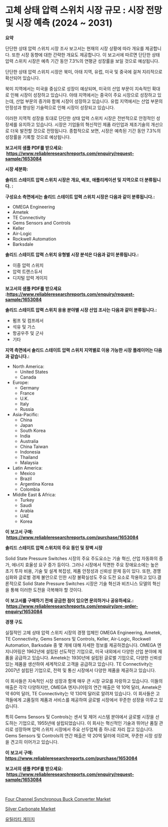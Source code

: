 <p><h1>고체 상태 압력 스위치 시장 규모 : 시장 전망 및 시장 예측 (2024 ~ 2031)</h1></p><p><strong>요약</strong></p>
<p><p> 단단한 상태 압력 스위치 시장 조사 보고서는 현재의 시장 상황에 따라 개요를 제공합니다. 또한 시장 동향에 대한 간략한 개요도 제공합니다. 이 보고서에 따르면 단단한 상태 압력 스위치 시장은 예측 기간 동안 7.3%의 연평균 성장률을 보일 것으로 예상됩니다.</p><p>단단한 상태 압력 스위치 시장은 북미, 아태 지역, 유럽, 미국 및 중국에 걸쳐 지리적으로 확산되어 있습니다.</p><p>북미 지역에서는 미국을 중심으로 성장이 예상되며, 미국의 산업 부문이 지속적인 확대로 인해 시장이 성장하고 있습니다. 아태 지역에서는 중국이 주요 시장으로 성장하고 있는데, 산업 부문의 증가와 함께 시장이 성장하고 있습니다. 유럽 지역에서는 산업 부문의 안정성과 향상된 기술력으로 인해 시장이 성장되고 있습니다.</p><p>이러한 지역적 성장을 토대로 단단한 상태 압력 스위치 시장은 전반적으로 안정적인 성장세를 유지하고 있습니다. 시장은 기업들의 혁신적인 제품 라인업과 제조기술의 개선으로 더욱 발전할 것으로 전망됩니다. 종합적으로 보면, 시장은 예측된 기간 동안 7.3%의 성장률을 기록할 것으로 예상됩니다.</p></p>
<p><strong>보고서의 샘플 PDF를 받으세요: &nbsp;<a href="https://www.reliableresearchreports.com/enquiry/request-sample/1653084">https://www.reliableresearchreports.com/enquiry/request-sample/1653084</a></strong></p>
<p><strong>시장 세분화:</strong></p>
<p><strong> 솔리드 스테이트 압력 스위치 시장은 개요, 배포, 애플리케이션 및 지역으로 더 분류됩니다. :</strong></p>
<p><strong>구성요소 측면에서는 솔리드 스테이트 압력 스위치 시장은 다음과 같이 분류됩니다.:</strong></p>
<p><ul><li>OMEGA Engineering</li><li>Ametek</li><li>TE Connectivity</li><li>Gems Sensors and Controls</li><li>Keller</li><li>Air-Logic</li><li>Rockwell Automation</li><li>Barksdale</li></ul></p>
<p><strong> 솔리드 스테이트 압력 스위치 유형별 시장 분석은 다음과 같이 분류됩니다.:</strong></p>
<p><ul><li>이중 압력 스위치</li><li>압력 트랜스듀서</li><li>디지털 압력 게이지</li></ul></p>
<p><strong>보고서의 샘플 PDF를 받으세요 :<a href="https://www.reliableresearchreports.com/enquiry/request-sample/1653084">https://www.reliableresearchreports.com/enquiry/request-sample/1653084</a></strong></p>
<p><strong> 솔리드 스테이트 압력 스위치 응용 분야별 시장 산업 조사는 다음과 같이 분류됩니다.:</strong></p>
<p><ul><li>펌프 및 컴프레서</li><li>석유 및 가스</li><li>항공우주 및 군사</li><li>기타</li></ul></p>
<p><strong>지역 측면에서 솔리드 스테이트 압력 스위치 지역별로 이용 가능한 시장 플레이어는 다음과 같습니다.:</strong></p>
<p><ul>
    <li>
        North America:
        <ul>
            <li>United States</li>
            <li>Canada</li>
        </ul>
    </li>
    <li>
        Europe:
        <ul>
            <li>Germany</li>
            <li>France</li>
            <li>U.K.</li>
            <li>Italy</li>
            <li>Russia</li>
        </ul>
    </li>
    <li>
        Asia-Pacific:
        <ul>
            <li>China</li>
            <li>Japan</li>
            <li>South Korea</li>
            <li>India</li>
            <li>Australia</li>
            <li>China Taiwan</li>
            <li>Indonesia</li>
            <li>Thailand</li>
            <li>Malaysia</li>
        </ul>
    </li>
    <li>
        Latin America:
        <ul>
            <li>Mexico</li>
            <li>Brazil</li>
            <li>Argentina Korea</li>
            <li>Colombia</li>
        </ul>
    </li>
    <li>
        Middle East & Africa:
        <ul>
            <li>Turkey</li>
            <li>Saudi</li>
            <li>Arabia</li>
            <li>UAE</li>
            <li>Korea</li>
        </ul>
    </li>
    </ul></p>
<p><strong>이 보고서 구매: &nbsp;<a href="https://www.reliableresearchreports.com/purchase/1653084">https://www.reliableresearchreports.com/purchase/1653084</a></strong></p>
<p><strong>솔리드 스테이트 압력 스위치의 주요 동인 및 장벽 시장</strong></p>
<p><p>Solid State Pressure Switches 시장의 주요 주도요소는 기술 혁신, 산업 자동화의 증가, 에너지 효율성 요구 증가 등이다. 그러나 시장에서 직면한 주요 장애요소에는 높은 초기 투자 비용, 기술 및 설계 복잡성, 제품 안정성과 신뢰성 문제 등이 있다. 또한, 경쟁 심화와 글로벌 경제 불안으로 인한 시장 불확실성도 주요 도전 요소로 작용하고 있다.결론적으로 Solid State Pressure Switches 시장은 기술 혁신과 비즈니스 모델의 혁신을 통해 이러한 도전을 극복해야 할 것이다.</p></p>
<p><strong>이 보고서를 구매하기 전에 궁금한 점이 있으면 문의하거나 공유하세요.: &nbsp;<a href="https://www.reliableresearchreports.com/enquiry/pre-order-enquiry/1653084">https://www.reliableresearchreports.com/enquiry/pre-order-enquiry/1653084</a></strong></p>
<p><strong>경쟁 구도</strong></p>
<p><p>실질적인 고체 상태 압력 스위치 시장의 경쟁 업체인 OMEGA Engineering, Ametek, TE Connectivity, Gems Sensors 및 Controls, Keller, Air-Logic, Rockwell Automation, Barksdale 중 몇 개에 대해 자세한 정보를 제공하겠습니다. OMEGA 엔지니어링은 1962년에 설립된 선도적인 기업으로, 미국 내외에서 다양한 산업 분야에 제품을 공급하고 있습니다. Ametek는 1930년에 설립된 글로벌 기업으로, 다양한 신뢰성 있는 제품을 생산하여 세계적으로 고객을 공급하고 있습니다. TE Connectivity는 2007년 설립된 기업으로, 전력 및 통신 시장에서 다양한 제품을 제공하고 있습니다.</p><p>이 회사들은 지속적인 시장 성장과 함께 매우 큰 시장 규모를 자랑하고 있습니다. 이들의 매출은 각각 다양하지만, OMEGA 엔지니어링의 연간 매출은 약 10억 달러, Ametek은 약 60억 달러, TE Connectivity는 약 130억 달러로 알려져 있습니다. 이 회사들은 고객들에게 고품질의 제품과 서비스를 제공하여 글로벌 시장에서 꾸준한 성장을 이루고 있습니다.</p><p>특히 Gems Sensors 및 Controls는 센서 및 제어 시스템 분야에서 글로벌 시장을 선도하는 기업으로, 1955년에 설립되었습니다. 이 회사는 혁신적인 기술과 뛰어난 품질 관리로 성장하며 압력 스위치 시장에서 주요 선두업체 중 하나로 자리 잡고 있습니다. Gems Sensors 및 Controls의 연간 매출은 약 20억 달러에 이르며, 꾸준한 시장 성장을 견고히 이어가고 있습니다.</p></p>
<p><strong>이 보고서 구매: &nbsp; <a href="https://www.reliableresearchreports.com/purchase/1653084">https://www.reliableresearchreports.com/purchase/1653084</a></strong></p>
<p><strong>보고서의 샘플 PDF를 받으세요: &nbsp;<a href="https://www.reliableresearchreports.com/enquiry/request-sample/1653084">https://www.reliableresearchreports.com/enquiry/request-sample/1653084</a></strong><strong></strong></p>
<p>&nbsp;</p>
<p><p><a href="https://medium.com/@santosh.reportprime/four-channel-synchronous-buck-converter-market-size-reveals-the-best-marketing-channels-in-global-80b07b0f2e0b">Four Channel Synchronous Buck Converter Market</a></p><p><a href="https://zircon-bluebell-299.notion.site/Silver-Carbonate-Market-Size-Share-Trends-Analysis-Report-By-Application-Regional-Outlook-Compe-6067ebc834df464f9b8f791c1738a7f4">Silver Carbonate Market</a></p><p><a href="https://github.com/royErdmtyan906778/Market-Research-Report-List-1/blob/main/260057210598.md">유틸리티 게이지</a></p></p>